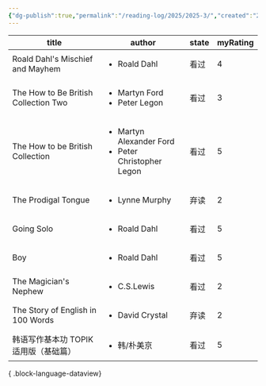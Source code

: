 ```yaml
---
{"dg-publish":true,"permalink":"/reading-log/2025/2025-3/","created":"2025-06-07T14:16:38.652+08:00"}
---
```


| title                                | author                                                                  | state | myRating |
| ------------------------------------ | ----------------------------------------------------------------------- | ----- | -------- |
| Roald Dahl's Mischief and Mayhem     | <ul><li>Roald Dahl</li></ul>                                            | 看过    | 4        |
| The How to Be British Collection Two | <ul><li>Martyn Ford</li><li>Peter Legon</li></ul>                       | 看过    | 3        |
| The How to be British Collection     | <ul><li>Martyn Alexander Ford</li><li>Peter Christopher Legon</li></ul> | 看过    | 5        |
| The Prodigal Tongue                  | <ul><li>Lynne Murphy</li></ul>                                          | 弃读    | 2        |
| Going Solo                           | <ul><li>Roald Dahl</li></ul>                                            | 看过    | 5        |
| Boy                                  | <ul><li>Roald Dahl</li></ul>                                            | 看过    | 5        |
| The Magician's Nephew                | <ul><li>C.S.Lewis</li></ul>                                             | 看过    | 2        |
| The Story of English in 100 Words    | <ul><li>David Crystal</li></ul>                                         | 弃读    | 2        |
| 韩语写作基本功 TOPIK适用版（基础篇）                | <ul><li>韩/朴美京</li></ul>                                                 | 看过    | 5        |

{ .block-language-dataview}